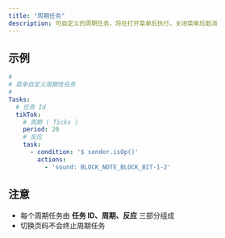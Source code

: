 ```yaml
---
title: "周期任务"
description: 可自定义的周期任务，将在打开菜单后执行，关闭菜单后取消
---
```


## 示例

```yaml
#
# 菜单自定义周期性任务
#
Tasks:
  # 任务 Id
  tikTok:
    # 周期 ( Ticks )
    period: 20
    # 反应
    task:
      - condition: '$ sender.isOp()'
        actions:
          - 'sound: BLOCK_NOTE_BLOCK_BIT-1-2'
```

## 注意

* 每个周期任务由 **任务 ID、周期、反应** 三部分组成
* 切换页码不会终止周期任务

